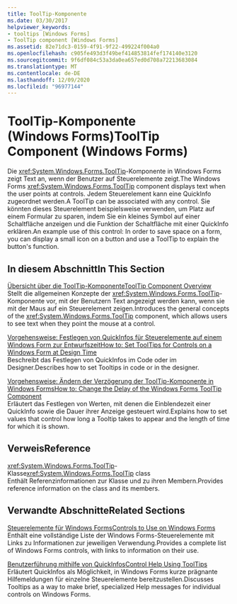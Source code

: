 ```yaml
---
title: ToolTip-Komponente
ms.date: 03/30/2017
helpviewer_keywords:
- tooltips [Windows Forms]
- ToolTip component [Windows Forms]
ms.assetid: 82e71dc3-0159-4f91-9f22-499224f004a0
ms.openlocfilehash: c905fe493d3f49bef414853814fef174140e3120
ms.sourcegitcommit: 9f6df084c53a3da0ea657ed0d708a72213683084
ms.translationtype: MT
ms.contentlocale: de-DE
ms.lasthandoff: 12/09/2020
ms.locfileid: "96977144"
---
```

# <a name="tooltip-component-windows-forms"></a><span data-ttu-id="f3bc3-102">ToolTip-Komponente (Windows Forms)</span><span class="sxs-lookup"><span data-stu-id="f3bc3-102">ToolTip Component (Windows Forms)</span></span>
<span data-ttu-id="f3bc3-103">Die <xref:System.Windows.Forms.ToolTip>-Komponente in Windows Forms zeigt Text an, wenn der Benutzer auf Steuerelemente zeigt.</span><span class="sxs-lookup"><span data-stu-id="f3bc3-103">The Windows Forms <xref:System.Windows.Forms.ToolTip> component displays text when the user points at controls.</span></span> <span data-ttu-id="f3bc3-104">Jedem Steuerelement kann eine QuickInfo zugeordnet werden.</span><span class="sxs-lookup"><span data-stu-id="f3bc3-104">A ToolTip can be associated with any control.</span></span> <span data-ttu-id="f3bc3-105">Sie könnten dieses Steuerelement beispielsweise verwenden, um Platz auf einem Formular zu sparen, indem Sie ein kleines Symbol auf einer Schaltfläche anzeigen und die Funktion der Schaltfläche mit einer QuickInfo erklären.</span><span class="sxs-lookup"><span data-stu-id="f3bc3-105">An example use of this control: In order to save space on a form, you can display a small icon on a button and use a ToolTip to explain the button's function.</span></span>  
  
## <a name="in-this-section"></a><span data-ttu-id="f3bc3-106">In diesem Abschnitt</span><span class="sxs-lookup"><span data-stu-id="f3bc3-106">In This Section</span></span>  
 [<span data-ttu-id="f3bc3-107">Übersicht über die ToolTip-Komponente</span><span class="sxs-lookup"><span data-stu-id="f3bc3-107">ToolTip Component Overview</span></span>](tooltip-component-overview-windows-forms.md)  
 <span data-ttu-id="f3bc3-108">Stellt die allgemeinen Konzepte der <xref:System.Windows.Forms.ToolTip>-Komponente vor, mit der Benutzern Text angezeigt werden kann, wenn sie mit der Maus auf ein Steuerelement zeigen.</span><span class="sxs-lookup"><span data-stu-id="f3bc3-108">Introduces the general concepts of the <xref:System.Windows.Forms.ToolTip> component, which allows users to see text when they point the mouse at a control.</span></span>  
  
 [<span data-ttu-id="f3bc3-109">Vorgehensweise: Festlegen von QuickInfos für Steuerelemente auf einem Windows Form zur Entwurfszeit</span><span class="sxs-lookup"><span data-stu-id="f3bc3-109">How to: Set ToolTips for Controls on a Windows Form at Design Time</span></span>](how-to-set-tooltips-for-controls-on-a-windows-form-at-design-time.md)  
 <span data-ttu-id="f3bc3-110">Beschreibt das Festlegen von QuickInfos im Code oder im Designer.</span><span class="sxs-lookup"><span data-stu-id="f3bc3-110">Describes how to set Tooltips in code or in the designer.</span></span>  
  
 [<span data-ttu-id="f3bc3-111">Vorgehensweise: Ändern der Verzögerung der ToolTip-Komponente in Windows Forms</span><span class="sxs-lookup"><span data-stu-id="f3bc3-111">How to: Change the Delay of the Windows Forms ToolTip Component</span></span>](how-to-change-the-delay-of-the-windows-forms-tooltip-component.md)  
 <span data-ttu-id="f3bc3-112">Erläutert das Festlegen von Werten, mit denen die Einblendezeit einer QuickInfo sowie die Dauer ihrer Anzeige gesteuert wird.</span><span class="sxs-lookup"><span data-stu-id="f3bc3-112">Explains how to set values that control how long a Tooltip takes to appear and the length of time for which it is shown.</span></span>  
  
## <a name="reference"></a><span data-ttu-id="f3bc3-113">Verweis</span><span class="sxs-lookup"><span data-stu-id="f3bc3-113">Reference</span></span>  
 <span data-ttu-id="f3bc3-114"><xref:System.Windows.Forms.ToolTip>-Klasse</span><span class="sxs-lookup"><span data-stu-id="f3bc3-114"><xref:System.Windows.Forms.ToolTip> class</span></span>  
 <span data-ttu-id="f3bc3-115">Enthält Referenzinformationen zur Klasse und zu ihren Membern.</span><span class="sxs-lookup"><span data-stu-id="f3bc3-115">Provides reference information on the class and its members.</span></span>  
  
## <a name="related-sections"></a><span data-ttu-id="f3bc3-116">Verwandte Abschnitte</span><span class="sxs-lookup"><span data-stu-id="f3bc3-116">Related Sections</span></span>  
 [<span data-ttu-id="f3bc3-117">Steuerelemente für Windows Forms</span><span class="sxs-lookup"><span data-stu-id="f3bc3-117">Controls to Use on Windows Forms</span></span>](controls-to-use-on-windows-forms.md)  
 <span data-ttu-id="f3bc3-118">Enthält eine vollständige Liste der Windows Forms-Steuerelemente mit Links zu Informationen zur jeweiligen Verwendung.</span><span class="sxs-lookup"><span data-stu-id="f3bc3-118">Provides a complete list of Windows Forms controls, with links to information on their use.</span></span>  
  
 [<span data-ttu-id="f3bc3-119">Benutzerführung mithilfe von QuickInfos</span><span class="sxs-lookup"><span data-stu-id="f3bc3-119">Control Help Using ToolTips</span></span>](../advanced/control-help-using-tooltips.md)  
 <span data-ttu-id="f3bc3-120">Erläutert QuickInfos als Möglichkeit, in Windows Forms kurze prägnante Hilfemeldungen für einzelne Steuerelemente bereitzustellen.</span><span class="sxs-lookup"><span data-stu-id="f3bc3-120">Discusses Tooltips as a way to make brief, specialized Help messages for individual controls on Windows Forms.</span></span>
